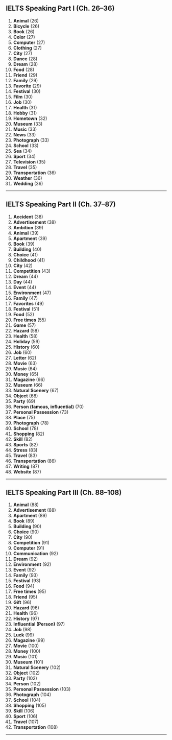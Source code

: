 ## IELTS Speaking Part I (Ch. 26–36)

1. **Animal** (26)
2. **Bicycle** (26)
3. **Book** (26)
4. **Color** (27)
5. **Computer** (27)
6. **Clothing** (27)
7. **City** (27)
8. **Dance** (28)
9. **Dream** (28)
10. **Food** (28)
11. **Friend** (29)
12. **Family** (29)
13. **Favorite** (29)
14. **Festival** (30)
15. **Film** (30)
16. **Job** (30)
17. **Health** (31)
18. **Hobby** (31)
19. **Hometown** (32)
20. **Museum** (33)
21. **Music** (33)
22. **News** (33)
23. **Photograph** (33)
24. **School** (33)
25. **Sea** (34)
26. **Sport** (34)
27. **Television** (35)
28. **Travel** (35)
29. **Transportation** (36)
30. **Weather** (36)
31. **Wedding** (36)

---

## IELTS Speaking Part II (Ch. 37–87)

1. **Accident** (38)
2. **Advertisement** (38)
3. **Ambition** (39)
4. **Animal** (39)
5. **Apartment** (39)
6. **Book** (39)
7. **Building** (40)
8. **Choice** (41)
9. **Childhood** (41)
10. **City** (42)
11. **Competition** (43)
12. **Dream** (44)
13. **Day** (44)
14. **Event** (44)
15. **Environment** (47)
16. **Family** (47)
17. **Favorites** (49)
18. **Festival** (51)
19. **Food** (52)
20. **Free times** (55)
21. **Game** (57)
22. **Hazard** (58)
23. **Health** (58)
24. **Holiday** (59)
25. **History** (60)
26. **Job** (60)
27. **Letter** (62)
28. **Movie** (63)
29. **Music** (64)
30. **Money** (65)
31. **Magazine** (66)
32. **Museum** (66)
33. **Natural Scenery** (67)
34. **Object** (68)
35. **Party** (69)
36. **Person (famous, influential)** (70)
37. **Personal Possession** (73)
38. **Place** (75)
39. **Photograph** (78)
40. **School** (78)
41. **Shopping** (82)
42. **Skill** (82)
43. **Sports** (82)
44. **Stress** (83)
45. **Travel** (83)
46. **Transportation** (86)
47. **Writing** (87)
48. **Website** (87)

---

## IELTS Speaking Part III (Ch. 88–108)

1. **Animal** (88)
2. **Advertisement** (88)
3. **Apartment** (89)
4. **Book** (89)
5. **Building** (90)
6. **Choice** (90)
7. **City** (90)
8. **Competition** (91)
9. **Computer** (91)
10. **Communication** (92)
11. **Dream** (92)
12. **Environment** (92)
13. **Event** (92)
14. **Family** (93)
15. **Festival** (93)
16. **Food** (94)
17. **Free times** (95)
18. **Friend** (95)
19. **Gift** (96)
20. **Hazard** (96)
21. **Health** (96)
22. **History** (97)
23. **Influential (Person)** (97)
24. **Job** (98)
25. **Luck** (99)
26. **Magazine** (99)
27. **Movie** (100)
28. **Money** (100)
29. **Music** (101)
30. **Museum** (101)
31. **Natural Scenery** (102)
32. **Object** (102)
33. **Party** (102)
34. **Person** (102)
35. **Personal Possession** (103)
36. **Photograph** (104)
37. **School** (104)
38. **Shopping** (105)
39. **Skill** (106)
40. **Sport** (106)
41. **Travel** (107)
42. **Transportation** (108)

---
